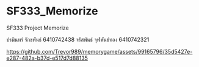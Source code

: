 #  SF333_Memorize
SF333 Project Memorize

 ปรมินทร์ รักขพันธ์ 6410742438
 จรัสพันธ์ จุฬพันธ์ทอง 6410742321


https://github.com/Trevor989/memorygame/assets/99165796/35d5427e-e287-482a-b37d-e517d7d88135

